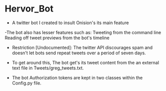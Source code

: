 # Hervor_Bot

- A twitter bot I created to insult Onision's its main feature

-The bot also has lesser features such as:
  Tweeting from the command line
  Reading off tweet previews from the bot's timeline

- Restriction [Undocumented]:
  The twitter API discourages spam and doesn't let bots send repeat tweets over a period of seven days.
 
- To get around this, The bot get's its tweet content from the an external text file in Tweets/greg_tweets.txt.

- The bot Authorization tokens are kept in two classes within the Config.py file. 
